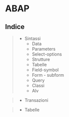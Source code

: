 <h1>ABAP</h1>
<b><h2>Indice</h2></b>

>- Sintassi
>    - Data
>    - Parameters
>    - Select-options
>    - Strutture
>    - Tabelle
>    - Field-symbol
>    - Form - subform
>    - Query
>    - Classi
>    - Alv

>- Transazioni

>- Tabelle
  
